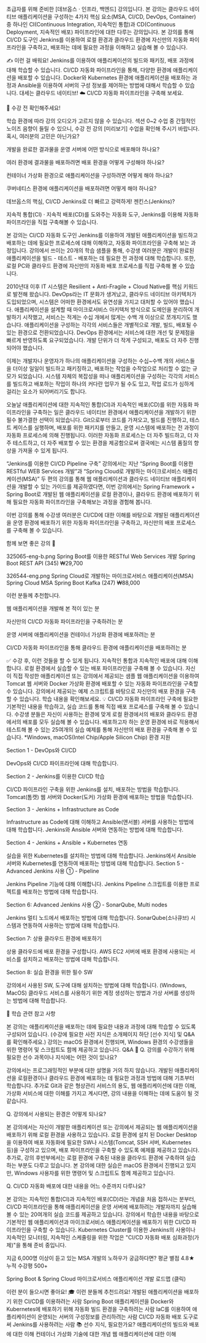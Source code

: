 초급자를 위해 준비한
[데브옵스 · 인프라, 백엔드] 강의입니다.
본 강의는 클라우드 네이티브 애플리케이션을 구성하는 4가지 핵심 요소(MSA, CI/CD, DevOps, Container) 중 하나인 CI(Continuous Integration, 지속적인 통합)과 CD(Continuous Deployment, 지속적인 배포) 파이프라인에 대한 다루는 강의입니다. 본 강의를 통해 CI/CD 도구인 Jenkins를 이용하여 로컬 환경과 클라우드 환경에 자신만의 자동화 파이프라인을 구축하고, 배포하는 데에 필요한 과정을 이해하고 실습해 볼 수 있습니다.

✍️
이런 걸
배워요!
Jenkins를 이용하여 애플리케이션의 빌드와 패키징, 배포 과정에 대해 학습할 수 있습니다.
CI/CD 자동화 파이프라인을 통해, 다양한 환경에 애플리케이션을 배포할 수 있습니다.
Docker와 Kubernetes 환경에 애플리케이션을 배포하는 과정과 Ansible을 이용하여 서버의 구성 정보를 제어하는 방법에 대해서 학습할 수 있습니다.
대세는 클라우드 네이티브! ☁️
CI/CD 자동화 파이프라인을 구축해 보세요.

📢 수강 전 확인해주세요!

학습 환경에 따라 강의 오디오가 고르지 않을 수 있습니다. 섹션 0~2 수업 중 간헐적인 노이즈 음향이 들릴 수 있으니, 수강 전 강의 [미리보기] 수업을 확인해 주시기 바랍니다.
혹시, 여러분의 고민은 아닌가요?


개발을 완료한 결과물을 운영 서버에 어떤 방식으로 배포해야 하나요?



여러 환경에 결과물을 배포하려면 배포 환경을 어떻게 구성해야 하나요?



컨테이너 가상화 환경으로 애플리케이션을 구성하려면 어떻게 해야 하나요?



쿠버네티스 환경에 애플리케이션을 배포하려면 어떻게 해야 하나요?

데브옵스의 핵심, CI/CD 
Jenkins로 더 빠르고 강력하게!
젠킨스(Jenkins)?


지속적 통합(CI) · 지속적 배포(CD)를 도와주는 자동화 도구, Jenkins를 이용해 자동화 파이프라인을 직접 구축해볼 수 있습니다.

본 강의는 CI/CD 자동화 도구인 Jenkins를 이용하여 개발된 애플리케이션을 빌드하고 배포하는 데에 필요한 프로세스에 대해 이해하고, 자동화 파이프라인을 구축해 보는 과정입니다. 강의에서 쓰이는 20개의 학습 샘플을 통해, 수강생 여러분은 개발이 완료된 애플리케이션을 빌드 - 테스트 - 배포하는 데 필요한 전 과정에 대해 학습합니다. 또한, 로컬 PC와 클라우드 환경에 자신만의 자동화 배포 프로세스를 직접 구축해 볼 수 있습니다.



2010년대 이후 IT 시스템은 Resilient + Anti-Fragile + Cloud Native를 핵심 키워드로 발전해 왔습니다. DevOps라는 IT 문화가 생겨났고, 클라우드 네이티브 아키텍처가 도입되었으며, 시스템은 어떠한 환경에서도 유연성을 가지고 대처할 수 있어야 했습니다. 애플리케이션을 설계할 때 마이크로서비스 아키텍처 방식으로 도메인을 분리하여 개발하기 시작했고, 서비스는 적게는 수십 개에서 많게는 수백 개 이상으로 쪼개지기도 했습니다. 애플리케이션을 구성하는 각각의 서비스들은 개별적으로 개발, 빌드, 배포될 수 있는 환경으로 전환되었습니다. DevOps 환경에서는 서비스에 대한 개선 및 문제점을 빠르게 반영하도록 요구되었습니다. 개발 단위가 더 작게 구성되고, 배포도 더 자주 진행되어야 했습니다. 

이제는 개발자나 운영자가 하나의 애플리케이션을 구성하는 수십~수백 개의 서비스들을 더이상 일일이 빌드하고 패키징하고, 배포하는 작업을 수작업으로 처리할 수 없는 규모가 되었습니다. 시스템 자체의 복잡성을 떠나 애플리케이션을 구성하는 각각의 서비스를 빌드하고 배포하는 작업이 하나의 커다란 업무가 될 수도 있고, 작업 로드가 심하게 걸리는 요소가 되어버리기도 합니다.



오늘날 애플리케이션에 대한 지속적인 통합(CI)과 지속적인 배포(CD)를 위한 자동화 파이프라인을 구축하는 일은 클라우드 네이티브 환경에서 애플리케이션을 개발하기 위한 필수 불가결한 선택이 되었습니다. Git으로부터 코드를 가져오고, 빌드를 진행하고, 테스트 케이스를 실행하며, 배포를 위한 패키지를 만들고, 운영 시스템에 배포하는 전 과정이 자동화 프로세스에 의해 진행됩니다. 이러한 자동화 프로세스는 더 자주 빌드하고, 더 자주 테스트하고, 더 자주 배포할 수 있는 환경을 제공함으로써 결국에는 시스템 품질의 향상을 가져올 수 있게 됩니다.

“Jenkins를 이용한 CI/CD Pipeline 구축” 강의에서는
지난 “Spring Boot를 이용한 RESTful WEB Services 개발”과 “Spring Cloud로 개발하는 마이크로서비스 애플리케이션(MSA)” 두 편의 강의를 통해 웹 애플리케이션과 클라우드 네이티브 애플리케이션을 개발할 수 있는 가이드를 제공하였다면, 이번 강의에서는 Spring Framework + Spring Boot로 개발된 웹 애플리케이션을 로컬 환경이나, 클라우드 환경에 배포하기 위해 필요한 자동화 파이프라인을 구축해보는 과정을 경험해 봅니다.

이번 강의를 통해 수강생 여러분은 CI/CD에 대한 이해를 바탕으로 개발된 애플리케이션을 운영 환경에 배포하기 위한 자동화 파이프라인을 구축하고, 자신만의 배포 프로세스를 구축해 볼 수 있습니다.

함께 보면 좋은 강의 📖

325065-eng-b.png
Spring Boot를 이용한 RESTful Web Services 개발
Spring Boot
REST API
(345)
₩29,700
 
 
326544-eng.png
Spring Cloud로 개발하는 마이크로서비스 애플리케이션(MSA)
Spring Cloud
MSA
Spring Boot
Kafka
(247)
₩88,000
 
 
이런 분들께 
추천합니다.

웹 애플리케이션을 
개발해 본 적이 
있는 분 


자신만의 CI/CD 
자동화 파이프라인을 
구축하려는 분 


운영 서버에 
애플리케이션을 
컨테이너 가상화 환경에 
배포하려는 분 


CI/CD 자동화 
파이프라인을 통해 
클라우드 환경에 
애플리케이션을 
배포하려는 분 

✅ 수강 후, 이런 것들을 할 수 있게 됩니다. 
지속적인 통합과 지속적인 배포에 대해 이해합니다.
로컬 환경에서 실습할 수 있는 배포 파이프라인을 구축해 볼 수 있습니다.
자신이 직접 작성한 애플리케이션 또는 강의에서 제공되는 샘플 웹 애플리케이션을 이용하여 Tomcat 웹 서버와 Docker 가상화 환경에 배포할 수 있는 자동화 파이프라인을 구축할 수 있습니다.
강의에서 제공되는 예제 스크립트를 바탕으로 자신만의 배포 환경을 구축할 수 있습니다.
학습 내용을 
확인해보세요.
💡 CI/CD 자동화 파이프라인 구축에 필요한 기본적인 내용을 학습하고, 실습 코드를 통해 직접 배포 프로세스를 구축해 볼 수 있습니다. 수강생 분들은 자신이 사용하는 환경에 맞게 로컬 환경에서의 배포와 클라우드 환경에서의 배포를 모두 실습해 볼 수 있습니다. 배포하고자 하는 운영 환경에 바로 적용해서 테스트해 볼 수 있는 25여개의 실습 예제를 통해 자신만의 배포 환경을 구축해 볼 수 있습니다. *Windows, macOS(Intel Chip/Apple Silicon Chip) 환경 지원


Section 1 - DevOps와 CI/CD

DevOps와 CI/CD 파이프라인에 대해 학습합니다.

Section 2 - Jenkins를 이용한 CI/CD 학습

CI/CD 파이프라인 구축을 위한 Jenkins를 설치, 배포하는 방법을 학습합니다.
Tomcat(톰캣) 웹 서버와 Docker(도커) 가상화 환경에 배포하는 방법을 학습합니다.

Section 3 - Jenkins + Infrastructure as Code

Infrastructure as Code에 대해 이해하고 Ansible(앤서블) 서버를 사용하는 방법에 대해 학습합니다. 
Jenkins와 Ansible 서버와 연동하는 방법에 대해 학습합니다.

Section 4 - Jenkins + Ansible + Kubernetes 연동

실습을 위한 Kubernetes를 설치하는 방법에 대해 학습합니다. 
Jenkins에서 Ansible 서버와 Kubernetes를 연동하여 배포하는 방법에 대해 학습합니다.
Section 5 - Advanced Jenkins 사용 ① - Pipeline

Jenkins Pipeline 기능에 대해 이해합니다. 
Jenkins Pipeline 스크립트를 이용한 프로젝트를 배포하는 방법에 대해 학습합니다.

Section 6: Advanced Jenkins 사용 ② - SonarQube, Multi nodes

Jenkins 멀티 노드에서 배포하는 방법에 대해 학습합니다. 
SonarQube(소나큐브) 시스템과 연동하여 사용하는 방법에 대해 학습합니다.

Section 7: 상용 클라우드 환경에 배포하기

상용 클라우드에 배포 환경을 구성합니다.
AWS EC2 서버에 배포 환경에 사용되는 서비스를 설치하고 배포하는 방법에 대해 학습합니다.

Section 8: 실습 환경을 위한 필수 SW

강의에서 사용된 SW, 도구에 대해 설치하는 방법에 대해 학습합니다. (Windows, MacOS)
클라우드 서비스를 사용하기 위한 계정 생성하는 방법과 가상 서버를 생성하는 방법에 대해 학습합니다.

💾 학습 관련 참고 사항

본 강의는 애플리케이션을 배포하는 데에 필요한 내용과 과정에 대해 학습할 수 있도록 구성되어 있습니다. (수강에 필요한 사전 지식은 소개페이지 하단 [선수 지식] 및 Q&A를 확인해주세요.)
강의는 macOS 환경에서 진행되며, Windows 환경의 수강생들을 위한 명령어 및 스크립트도 함께 제공하고 있습니다.
Q&A 💬
Q. 강의를 수강하기 위해 필요한 선수 과목이나 지식에는 어떤 것이 있나요?

강의에서는 프로그래밍적인 부분에 대한 설명을 거의 하지 않습니다. 개발된 애플리케이션을 로컬환경이나 클라우드 환경에 배포하는 데 필요한 과정과 방법에 대해 기초부터 학습합니다. 추가로 Git과 같은 형상관리 서비스의 용도, 웹 애플리케이션에 대한 이해, 가상화 서비스에 대한 이해를 가지고 계시다면, 강의 내용을 이해하는 데에 도움이 될 것 같습니다.

Q. 강의에서 사용되는 환경은 어떻게 되나요?

본 강의에서는 자신이 개발한 애플리케이션 또는 강의에서 제공되는 웹 애플리케이션을 배포하기 위해 로컬 환경을 사용하고 있습니다. 로컬 환경에 설치 된 Docker Desktop을 이용하여 배포 자동화에 필요한 SW나 시스템(Tomcat, SSH 서버, Kubernetes 등)을 구성하고 있으며, 배포 파이프라인을 구축할 수 있도록 예제를 제공하고 있습니다. 추가로, 강의 후반부에서는 로컬 환경에 구축된 내용을 클라우드 환경에 구축하여 실습하는 부분도 다루고 있습니다. 본 강의에 대한 실습은 macOS 환경에서 진행되고 있지만, Windows 사용자를 위한 명령어 및 스크립트도 함께 제공하고 있습니다.

Q. CI/CD 자동화 배포에 대한 내용을 어느 수준까지 다루나요?

본 강의는 지속적인 통합(CI)과 지속적인 배포(CD)라는 개념을 처음 접하시는 분부터, CI/CD 파이프라인을 통해 애플리케이션을 운영 서버에 배포하려는 개발자까지 실습해 볼 수 있는 20여개의 실습 코드를 제공하고 있습니다. 강의에서 학습한 내용을 바탕으로 기본적인 웹 애플리케이션과 마이크로서비스 애플리케이션을 배포하기 위한 CI/CD 파이프라인을 구축할 수 있습니다. Kubernetes Cluster를 이용한 Jenkins의 사용이나 지속적인 모니터링, 지속적인 스케줄링을 위한 작업은 "CI/CD 자동화 배포 심화과정(가제)"을 통해 준비 중입니다.

지금 6,000명 이상이 듣고 있는 
MSA 개발의 노하우가 궁금하다면?
평균 별점 4.8★ 누적 수강평 500+


Spring Boot & Spring Cloud 마이크로서비스 애플리케이션 개발 로드맵 (클릭)

이런 분이 들으시면 좋아요!
🎓
이런 분들께
추천드려요!
개발된 애플리케이션을 배포하기 위한 CI/CD를 이용하려는 사람
Spring Boot 애플리케이션을 Docker와 Kubernetes에 배포하기 위해 자동화 빌드 환경을 구축하려는 사람
IaC를 이용하여 애플리케이션이 운영되는 서버의 구성정보를 관리하려는 사람
CI/CD 자동화 배포 도구로써 Jenkins를 사용하려는 사람
📚
선수 지식,
필요한가요?
애플리케이션의 빌드와 배포에 대한 이해
컨테이너 가상화 기술에 대한 개념
웹 애플리케이션에 대한 이해
